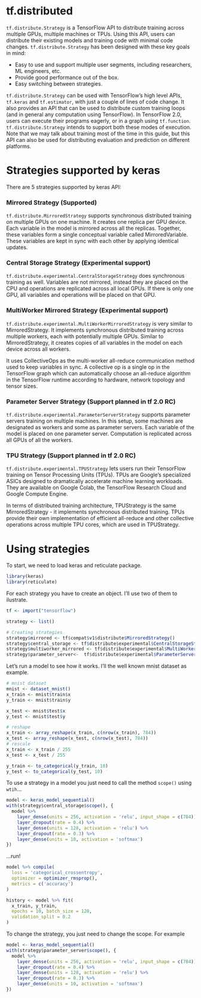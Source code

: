 tf.distributed
================

`tf.distribute.Strategy` is a TensorFlow API to distribute training
across multiple GPUs, multiple machines or TPUs. Using this API, users
can distribute their existing models and training code with minimal code
changes. `tf.distribute.Strategy` has been designed with these key goals
in mind:

  - Easy to use and support multiple user segments, including
    researchers, ML engineers, etc.
  - Provide good performance out of the box.
  - Easy switching between strategies.

`tf.distribute.Strategy` can be used with TensorFlow’s high level APIs,
`tf.keras` and `tf.estimator`, with just a couple of lines of code
change. It also provides an API that can be used to distribute custom
training loops (and in general any computation using TensorFlow). In
TensorFlow 2.0, users can execute their programs eagerly, or in a graph
using `tf.function`. `tf.distribute.Strategy` intends to support both
these modes of execution. Note that we may talk about training most of
the time in this guide, but this API can also be used for distributing
evaluation and prediction on different platforms.

# Strategies supported by keras

There are 5 strategies supported by keras API:

### Mirrored Strategy (Supported)

`tf.distribute.MirroredStrategy` supports synchronous distributed
training on multiple GPUs on one machine. It creates one replica per GPU
device. Each variable in the model is mirrored across all the replicas.
Together, these variables form a single conceptual variable called
MirroredVariable. These variables are kept in sync with each other by
applying identical updates.

### Central Storage Strategy (Experimental support)

`tf.distribute.experimental.CentralStorageStrategy` does synchronous
training as well. Variables are not mirrored, instead they are placed on
the CPU and operations are replicated across all local GPUs. If there is
only one GPU, all variables and operations will be placed on that GPU.

### MultiWorker Mirrored Strategy (Experimental support)

`tf.distribute.experimental.MultiWorkerMirroredStrategy` is very similar
to MirroredStrategy. It implements synchronous distributed training
across multiple workers, each with potentially multiple GPUs. Similar to
MirroredStrategy, it creates copies of all variables in the model on
each device across all workers.

It uses CollectiveOps as the multi-worker all-reduce communication
method used to keep variables in sync. A collective op is a single op in
the TensorFlow graph which can automatically choose an all-reduce
algorithm in the TensorFlow runtime according to hardware, network
topology and tensor sizes.

### Parameter Server Strategy (Support planned in tf 2.0 RC)

`tf.distribute.experimental.ParameterServerStrategy` supports parameter
servers training on multiple machines. In this setup, some machines are
designated as workers and some as parameter servers. Each variable of
the model is placed on one parameter server. Computation is replicated
across all GPUs of all the workers.

### TPU Strategy (Support planned in tf 2.0 RC)

`tf.distribute.experimental.TPUStrategy` lets users run their TensorFlow
training on Tensor Processing Units (TPUs). TPUs are Google’s
specialized ASICs designed to dramatically accelerate machine learning
workloads. They are available on Google Colab, the TensorFlow Research
Cloud and Google Compute Engine.

In terms of distributed training architecture, TPUStrategy is the same
MirroredStrategy - it implements synchronous distributed training. TPUs
provide their own implementation of efficient all-reduce and other
collective operations across multiple TPU cores, which are used in
TPUStrategy.

# Using strategies

To start, we need to load keras and reticulate package.

``` r
library(keras)
library(reticulate)
```

For each strategy you have to create an object. I’ll use two of them to
ilustrate.

``` r
tf <- import("tensorflow")

strategy <- list()

# Creating strategies
strategy$mirrored <- tf$compat$v1$distribute$MirroredStrategy()
strategy$central_storage <- tf$distribute$experimental$CentralStorageStrategy()
strategy$multiworker_mirrored <- tf$distribute$experimental$MultiWorkerMirroredStrategy()
strategy$parameter_server<-  tf$distribute$experimental$ParameterServerStrategy()
```

Let’s run a model to see how it works. I’ll the well known mnist dataset
as example.

``` r
# mnist dataset
mnist <- dataset_mnist()
x_train <- mnist$train$x
y_train <- mnist$train$y

x_test <- mnist$test$x
y_test <- mnist$test$y

# reshape
x_train <- array_reshape(x_train, c(nrow(x_train), 784))
x_test <- array_reshape(x_test, c(nrow(x_test), 784))
# rescale
x_train <- x_train / 255
x_test <- x_test / 255

y_train <- to_categorical(y_train, 10)
y_test <- to_categorical(y_test, 10)
```

To use a strategy in a model you just need to call the method `scope()`
using `wtih`…

``` r
model <- keras_model_sequential()
with(strategy$central_storage$scope(), {
  model %>%
    layer_dense(units = 256, activation = 'relu', input_shape = c(784)) %>%
    layer_dropout(rate = 0.4) %>%
    layer_dense(units = 128, activation = 'relu') %>%
    layer_dropout(rate = 0.3) %>%
    layer_dense(units = 10, activation = 'softmax')
})
```

…run\!

``` r
model %>% compile(
  loss = 'categorical_crossentropy',
  optimizer = optimizer_rmsprop(),
  metrics = c('accuracy')
)

history <- model %>% fit(
  x_train, y_train,
  epochs = 10, batch_size = 128,
  validation_split = 0.2
)
```

To change the strategy, you just need to change the scope. For example

``` r
model <- keras_model_sequential()
with(strategy$parameter_server$scope(), {
  model %>%
    layer_dense(units = 256, activation = 'relu', input_shape = c(784)) %>%
    layer_dropout(rate = 0.4) %>%
    layer_dense(units = 128, activation = 'relu') %>%
    layer_dropout(rate = 0.3) %>%
    layer_dense(units = 10, activation = 'softmax')
})
```
